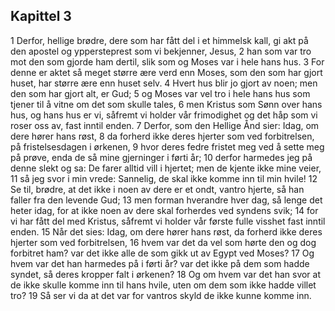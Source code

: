 ## Kapittel 3

1 Derfor, hellige brødre, dere som har fått del i et himmelsk kall, gi akt på den apostel og yppersteprest som vi bekjenner, Jesus,
2 han som var tro mot den som gjorde ham dertil, slik som og Moses var i hele hans hus.
3 For denne er aktet så meget større ære verd enn Moses, som den som har gjort huset, har større ære enn huset selv.
4 Hvert hus blir jo gjort av noen; men den som har gjort alt, er Gud;
5 og Moses var vel tro i hele hans hus som tjener til å vitne om det som skulle tales,
6 men Kristus som Sønn over hans hus, og hans hus er vi, såfremt vi holder vår frimodighet og det håp som vi roser oss av, fast inntil enden.
7 Derfor, som den Hellige Ånd sier: Idag, om dere hører hans røst,
8 da forherd ikke deres hjerter som ved forbitrelsen, på fristelsesdagen i ørkenen,
9 hvor deres fedre fristet meg ved å sette meg på prøve, enda de så mine gjerninger i førti år;
10 derfor harmedes jeg på denne slekt og sa: De farer alltid vill i hjertet; men de kjente ikke mine veier,
11 så jeg svor i min vrede: Sannelig, de skal ikke komme inn til min hvile!
12 Se til, brødre, at det ikke i noen av dere er et ondt, vantro hjerte, så han faller fra den levende Gud;
13 men forman hverandre hver dag, så lenge det heter idag, for at ikke noen av dere skal forherdes ved syndens svik;
14 for vi har fått del med Kristus, såfremt vi holder vår første fulle visshet fast inntil enden.
15 Når det sies: Idag, om dere hører hans røst, da forherd ikke deres hjerter som ved forbitrelsen,
16 hvem var det da vel som hørte den og dog forbitret ham? var det ikke alle de som gikk ut av Egypt ved Moses?
17 Og hvem var det han harmedes på i førti år? var det ikke på dem som hadde syndet, så deres kropper falt i ørkenen?
18 Og om hvem var det han svor at de ikke skulle komme inn til hans hvile, uten om dem som ikke hadde villet tro?
19 Så ser vi da at det var for vantros skyld de ikke kunne komme inn.
